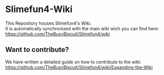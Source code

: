 # Slimefun4-Wiki
This Repository houses Slimefun4's Wiki.<br>
It is automatically synchronized with the main wiki wich you can find here:
https://github.com/TheBusyBiscuit/Slimefun4/wiki

## Want to contribute?
We have written a detailed guide on how to contribute to the wiki:
https://github.com/TheBusyBiscuit/Slimefun4/wiki/Expanding-the-Wiki
